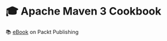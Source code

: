 # :mortar_board: Apache Maven 3 Cookbook

:books: [eBook][ebook] on Packt Publishing

[ebook]: https://www.packtpub.com/product/apache-maven-3-cookbook/9781849512442
